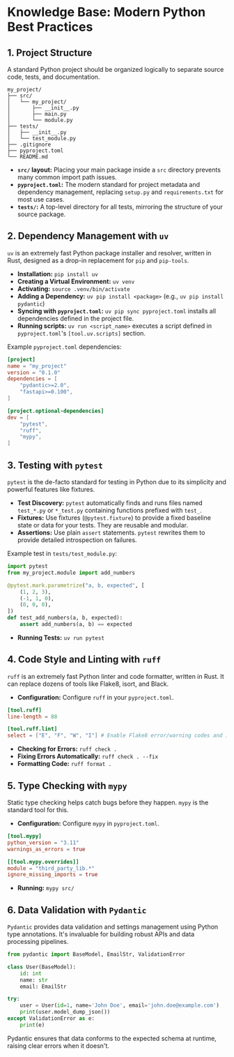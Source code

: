 # Knowledge Base: Modern Python Best Practices

## 1. Project Structure

A standard Python project should be organized logically to separate source code, tests, and documentation.

```
my_project/
├── src/
│   └── my_project/
│       ├── __init__.py
│       ├── main.py
│       └── module.py
├── tests/
│   ├── __init__.py
│   └── test_module.py
├── .gitignore
├── pyproject.toml
└── README.md
```

- **`src/` layout:** Placing your main package inside a `src` directory prevents many common import path issues.
- **`pyproject.toml`:** The modern standard for project metadata and dependency management, replacing `setup.py` and `requirements.txt` for most use cases.
- **`tests/`:** A top-level directory for all tests, mirroring the structure of your source package.

## 2. Dependency Management with `uv`

`uv` is an extremely fast Python package installer and resolver, written in Rust, designed as a drop-in replacement for `pip` and `pip-tools`.

- **Installation:** `pip install uv`
- **Creating a Virtual Environment:** `uv venv`
- **Activating:** `source .venv/bin/activate`
- **Adding a Dependency:** `uv pip install <package>` (e.g., `uv pip install pydantic`)
- **Syncing with `pyproject.toml`:** `uv pip sync pyproject.toml` installs all dependencies defined in the project file.
- **Running scripts:** `uv run <script_name>` executes a script defined in `pyproject.toml`'s `[tool.uv.scripts]` section.

Example `pyproject.toml` dependencies:

```toml
[project]
name = "my_project"
version = "0.1.0"
dependencies = [
    "pydantic>=2.0",
    "fastapi>=0.100",
]

[project.optional-dependencies]
dev = [
    "pytest",
    "ruff",
    "mypy",
]
```

## 3. Testing with `pytest`

`pytest` is the de-facto standard for testing in Python due to its simplicity and powerful features like fixtures.

- **Test Discovery:** `pytest` automatically finds and runs files named `test_*.py` or `*_test.py` containing functions prefixed with `test_`.
- **Fixtures:** Use fixtures (`@pytest.fixture`) to provide a fixed baseline state or data for your tests. They are reusable and modular.
- **Assertions:** Use plain `assert` statements. `pytest` rewrites them to provide detailed introspection on failures.

Example test in `tests/test_module.py`:

```python
import pytest
from my_project.module import add_numbers

@pytest.mark.parametrize("a, b, expected", [
    (1, 2, 3),
    (-1, 1, 0),
    (0, 0, 0),
])
def test_add_numbers(a, b, expected):
    assert add_numbers(a, b) == expected
```

- **Running Tests:** `uv run pytest`

## 4. Code Style and Linting with `ruff`

`ruff` is an extremely fast Python linter and code formatter, written in Rust. It can replace dozens of tools like Flake8, isort, and Black.

- **Configuration:** Configure `ruff` in your `pyproject.toml`.

```toml
[tool.ruff]
line-length = 88

[tool.ruff.lint]
select = ["E", "F", "W", "I"] # Enable Flake8 error/warning codes and isort
```

- **Checking for Errors:** `ruff check .`
- **Fixing Errors Automatically:** `ruff check . --fix`
- **Formatting Code:** `ruff format .`

## 5. Type Checking with `mypy`

Static type checking helps catch bugs before they happen. `mypy` is the standard tool for this.

- **Configuration:** Configure `mypy` in `pyproject.toml`.

```toml
[tool.mypy]
python_version = "3.11"
warnings_as_errors = true

[[tool.mypy.overrides]]
module = "third_party_lib.*"
ignore_missing_imports = true
```

- **Running:** `mypy src/`

## 6. Data Validation with `Pydantic`

`Pydantic` provides data validation and settings management using Python type annotations. It's invaluable for building robust APIs and data processing pipelines.

```python
from pydantic import BaseModel, EmailStr, ValidationError

class User(BaseModel):
    id: int
    name: str
    email: EmailStr

try:
    user = User(id=1, name='John Doe', email='john.doe@example.com')
    print(user.model_dump_json())
except ValidationError as e:
    print(e)
```

Pydantic ensures that data conforms to the expected schema at runtime, raising clear errors when it doesn't.
